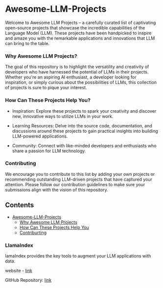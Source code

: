 # Awesome-LLM-Projects
Welcome to Awesome LLM Projects – a carefully curated list of captivating open-source projects that showcase the incredible capabilities of the Language Model (LLM). These projects have been handpicked to inspire and amaze you with the remarkable applications and innovations that LLM can bring to the table.

### Why Awesome LLM Projects?
The goal of this repository is to highlight the versatility and creativity of developers who have harnessed the potential of LLMs in their projects. Whether you're an aspiring AI enthusiast, a developer looking for inspiration, or simply curious about the possibilities of LLMs, this collection of projects is sure to pique your interest.

### How Can These Projects Help You?
- Inspiration: Explore these projects to spark your creativity and discover new, innovative ways to utilize LLMs in your work.

- Learning Resources: Delve into the source code, documentation, and discussions around these projects to gain practical insights into building LLM-powered applications.

- Community: Connect with like-minded developers and enthusiasts who share a passion for LLM technology.

### Contributing
We encourage you to contribute to this list by adding your own projects or recommending outstanding LLM-driven projects that have captured your attention. Please follow our contribution guidelines to make sure your submissions align with the vision of this repository.

## Contents

- [Awesome-LLM-Projects ](#awsome-llm-projects)
    - [Why Awesome LLM Projects](#why-awesomeo-llm-projects)
    - [How Can These Projects Help You](#how-can-these-projects-help-you)
    - [Contriburting](#contributing)


### LlamaIndex 
lamaIndex provides the key tools to augment your LLM applications with data.

website -  [link](https://www.llamaindex.ai/)

GitHub Repository: [link](https://github.com/jerryjliu/llama_index)

